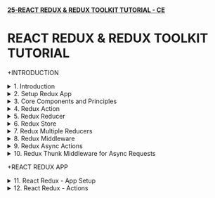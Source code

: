 #### [25-REACT REDUX & REDUX TOOLKIT TUTORIAL - CE](/courses/react/25.md)

# REACT REDUX & REDUX TOOLKIT TUTORIAL

+INTRODUCTION

<details>
  <summary>1. Introduction </summary>

# Introduction

![image](https://github.com/omeatai/My-Tutorials/assets/32337103/e74a4afe-5158-4508-b65e-fcee26ed4d9b)
![image](https://github.com/omeatai/My-Tutorials/assets/32337103/793a173f-2543-4a90-beaf-ca9c401242cb)
![image](https://github.com/omeatai/My-Tutorials/assets/32337103/29106b39-ede6-4c0e-9619-bccedfd92daf)
![image](https://github.com/omeatai/My-Tutorials/assets/32337103/2b810a2e-4ce5-435b-8220-5ec7cc3671fe)
![image](https://github.com/omeatai/My-Tutorials/assets/32337103/c6376c93-26f0-403d-94b6-f53d6ac260dc)
![image](https://github.com/omeatai/My-Tutorials/assets/32337103/bfb3c175-c789-49f6-9e36-b9a51e8ee66e)
![image](https://github.com/omeatai/My-Tutorials/assets/32337103/06a150bf-ec24-4af7-95d9-50b2a775fcac)
![image](https://github.com/omeatai/My-Tutorials/assets/32337103/4d8886e0-7e0d-4323-8361-6ddf59603593)
![image](https://github.com/omeatai/My-Tutorials/assets/32337103/6acd3c37-91fe-41d0-8bf9-ccd14e806a5b)
![image](https://github.com/omeatai/My-Tutorials/assets/32337103/08121a77-f49f-4d3c-9181-c6121fa90d91)
![image](https://github.com/omeatai/My-Tutorials/assets/32337103/5fc0d88f-0287-4d3e-a955-4be1f5ba7133)
![image](https://github.com/omeatai/My-Tutorials/assets/32337103/3dfe4971-6f34-47ab-8c2a-c178c9a3b872)
![image](https://github.com/omeatai/My-Tutorials/assets/32337103/1613ca54-e68e-45c6-b477-6a77b966ee32)
![image](https://github.com/omeatai/My-Tutorials/assets/32337103/f1ff788c-52d8-4bd7-9155-2f55b0cebc1b)

# #END</details>

<details>
  <summary>2. Setup Redux App </summary>

# Setup Redux App

### [https://github.com/omeatai/x-react-ecommerce/commit/19af64a0cf8789347e5ee2f916a2150f1ef04047](https://github.com/omeatai/x-react-ecommerce/commit/19af64a0cf8789347e5ee2f916a2150f1ef04047)

# Initialize npm 

```jsb
 npm init --yes
```

# Install redux

```jsb
npm install redux
```

<img width="1010" alt="image" src="https://github.com/omeatai/My-Tutorials/assets/32337103/5999fcf2-34c5-4787-89c5-d7b6246c68dc">

# #END</details>

<details>
  <summary>3. Core Components and Principles </summary>

# Core Components and Principles

![image](https://github.com/omeatai/My-Tutorials/assets/32337103/3a00765e-e0e0-44e3-8abc-a384114436bb)
![image](https://github.com/omeatai/My-Tutorials/assets/32337103/b6858240-fe8f-4553-aa89-309659780f82)
![image](https://github.com/omeatai/My-Tutorials/assets/32337103/e3827376-f913-43eb-9935-b4d5b490b5ee)
![image](https://github.com/omeatai/My-Tutorials/assets/32337103/65d47ac7-f41a-4c06-af51-eb4c376f8428)
![image](https://github.com/omeatai/My-Tutorials/assets/32337103/c00c9904-f77e-45d7-86f1-d92d60f5c70c)
![image](https://github.com/omeatai/My-Tutorials/assets/32337103/2703a8d8-094b-426d-bf90-b6e03c7a5976)

# #END</details>

<details>
  <summary>4. Redux Action </summary>

# Redux Action

### [https://github.com/omeatai/x-react-ecommerce/commit/47ed160d4c049eaa12e1342fc74536bb6be82627](https://github.com/omeatai/x-react-ecommerce/commit/47ed160d4c049eaa12e1342fc74536bb6be82627)

![image](https://github.com/omeatai/My-Tutorials/assets/32337103/e4a5d01d-9d66-4344-98f5-b4b64638f7f9)
![image](https://github.com/omeatai/My-Tutorials/assets/32337103/a9794c1c-e185-4489-ac07-5908bbff0598)

# #END</details>

<details>
  <summary>5. Redux Reducer </summary>

# Redux Reducer

### [https://github.com/omeatai/x-react-ecommerce/commit/f2c6946244f32271c3392ccefd1e5e92f8d97594](https://github.com/omeatai/x-react-ecommerce/commit/f2c6946244f32271c3392ccefd1e5e92f8d97594)

![image](https://github.com/omeatai/My-Tutorials/assets/32337103/2fd8248c-97b3-40b1-bc9e-ed38af075754)
![image](https://github.com/omeatai/My-Tutorials/assets/32337103/ee946139-6cdb-4f83-a272-28f18ce7a9a7)

# #END</details>

<details>
  <summary>6. Redux Store </summary>

# Redux Store

### [https://github.com/omeatai/x-react-ecommerce/commit/042f9a08a64cec45b6f71fe825186e545ce304c0](https://github.com/omeatai/x-react-ecommerce/commit/042f9a08a64cec45b6f71fe825186e545ce304c0)

![image](https://github.com/omeatai/My-Tutorials/assets/32337103/3f602a5e-d29b-4f88-9fa9-1037b1b1abf3)
![image](https://github.com/omeatai/My-Tutorials/assets/32337103/a03fddfd-e28e-49c1-b8b9-3242cccb901a)

<img width="1010" alt="image" src="https://github.com/omeatai/My-Tutorials/assets/32337103/d0db7fca-571e-4c55-addb-e5e2dbc192da">

# #END</details>

<details>
  <summary>7. Redux Multiple Reducers </summary>

# Redux Multiple Reducers

### [https://github.com/omeatai/x-react-ecommerce/commit/3f626132174fb4a45588a261e9ae36d43d6a74c3](https://github.com/omeatai/x-react-ecommerce/commit/3f626132174fb4a45588a261e9ae36d43d6a74c3)

![image](https://github.com/omeatai/My-Tutorials/assets/32337103/cb486a6c-0335-4b1b-b053-86b58d34b5dd)
<img width="1014" alt="image" src="https://github.com/omeatai/My-Tutorials/assets/32337103/979cac9a-931b-4414-8cb0-c788992a5d5b">
<img width="1015" alt="image" src="https://github.com/omeatai/My-Tutorials/assets/32337103/f597adfb-bd2d-463d-9a0d-5e105f75b57b">

# #END</details>

<details>
  <summary>8. Redux Middleware </summary>

# Redux Middleware

### [https://github.com/omeatai/x-react-ecommerce/commit/06bf280245e25d2bdb16e61265813b939bff5043](https://github.com/omeatai/x-react-ecommerce/commit/06bf280245e25d2bdb16e61265813b939bff5043)

# Install Redux-logger

```js
npm i --save redux-logger
```

# Usage

```js
import { applyMiddleware, createStore } from 'redux';
 
// Logger with default options
import logger from 'redux-logger'
const store = createStore(
  reducer,
  applyMiddleware(logger)
)
 
// Note passing middleware as the third argument requires redux@>=3.1.0
```

![image](https://github.com/omeatai/My-Tutorials/assets/32337103/42b29314-be1e-4b9e-a022-a243e3830ada)
![image](https://github.com/omeatai/My-Tutorials/assets/32337103/98653144-253b-4775-a3b0-0039665394de)
![image](https://github.com/omeatai/My-Tutorials/assets/32337103/240e07c1-9e56-4e2c-b1bb-0a0c22bf61d6)
<img width="1014" alt="image" src="https://github.com/omeatai/My-Tutorials/assets/32337103/01198ca0-2bc3-4280-8186-88c6d4346394">
<img width="1014" alt="image" src="https://github.com/omeatai/My-Tutorials/assets/32337103/08dfe863-9457-40a3-94c4-aba841c175d4">

# #END</details>

<details>
  <summary>9. Redux Async Actions </summary>

# Redux Async Actions

### [https://github.com/omeatai/x-react-ecommerce/commit/c04a98c1dab6470d02b1694d6958a886d0a42346](https://github.com/omeatai/x-react-ecommerce/commit/c04a98c1dab6470d02b1694d6958a886d0a42346)

![image](https://github.com/omeatai/My-Tutorials/assets/32337103/2a18e00a-da81-42b6-a133-0ed8b11185a8)
![image](https://github.com/omeatai/My-Tutorials/assets/32337103/92f78076-5413-4b57-b9f0-b36072bb41bb)
![image](https://github.com/omeatai/My-Tutorials/assets/32337103/a8d56874-be9d-4c87-89a6-19449c30104e)
![image](https://github.com/omeatai/My-Tutorials/assets/32337103/be02670e-e3d1-4ac3-8bea-06ccd37dce6e)
![image](https://github.com/omeatai/My-Tutorials/assets/32337103/71dbefa6-f4d0-4fe3-bc5e-f28979e447e5)
<img width="1069" alt="image" src="https://github.com/omeatai/My-Tutorials/assets/32337103/058f6cda-8534-4ec4-aa0f-566a6d3a9724">

# #END</details>

<details>
  <summary>10. Redux Thunk Middleware for Async Requests </summary>

# Redux Thunk Middleware for Async Requests

### [https://jsonplaceholder.typicode.com/users](https://jsonplaceholder.typicode.com/users)

### [https://github.com/omeatai/x-react-ecommerce/commit/f3804d24d85f65388ee1fb47dd0a60a1e9e1e60c](https://github.com/omeatai/x-react-ecommerce/commit/f3804d24d85f65388ee1fb47dd0a60a1e9e1e60c)

# Install Axios and Redux-Thunk

```jsbs
npm install axios redux-thunk
```

![image](https://github.com/omeatai/My-Tutorials/assets/32337103/e9e8571a-6d12-4144-ae97-5a6dd31c5c63)
<img width="1270" alt="image" src="https://github.com/omeatai/My-Tutorials/assets/32337103/83b35813-323b-4e26-9997-48066219c181">
<img width="1270" alt="image" src="https://github.com/omeatai/My-Tutorials/assets/32337103/7e1a4bee-732c-4d24-93d7-ebe283b92fc2">
<img width="1270" alt="image" src="https://github.com/omeatai/My-Tutorials/assets/32337103/003a4062-89fa-4c41-ae1f-4ad4d7f88302">
<img width="1270" alt="image" src="https://github.com/omeatai/My-Tutorials/assets/32337103/c02692e5-26a3-4376-84ef-92cec93b726c">
<img width="1070" alt="image" src="https://github.com/omeatai/My-Tutorials/assets/32337103/a663ed29-66fe-48b5-8729-5e5bd4cb0590">
<img width="1070" alt="image" src="https://github.com/omeatai/My-Tutorials/assets/32337103/f3a56fc7-cacc-425e-983d-d65d62e82b92">
<img width="1070" alt="image" src="https://github.com/omeatai/My-Tutorials/assets/32337103/d709d51d-664e-4cae-b25e-453719959d51">

# #END</details>

+REACT REDUX APP

<details>
  <summary>11. React Redux - App Setup </summary>

# React Redux - App Setup

### [https://github.com/omeatai/x-react-ecommerce/commit/27c311c7d217355c9b6b9a198c441c2be6627494](https://github.com/omeatai/x-react-ecommerce/commit/27c311c7d217355c9b6b9a198c441c2be6627494)

# Create React App

```jsbs
npx create-react-app react-redux-demo
yarn create react-app react-redux-demo
```

# Install Redux Libraries

```jsbs
npm install redux react-redux
yarn add redux react-redux
```

# Start App

```jsbs
npm start
yarn start
```

![image](https://github.com/omeatai/My-Tutorials/assets/32337103/2b61ed1e-97e4-4afd-8939-8d24aa41a6d1)
<img width="1070" alt="image" src="https://github.com/omeatai/My-Tutorials/assets/32337103/71285e5e-67c0-4ffb-a149-7064dad52ccb">
<img width="1070" alt="image" src="https://github.com/omeatai/My-Tutorials/assets/32337103/c102d266-7f62-4f64-b012-42347e353ba0">
<img width="1267" alt="image" src="https://github.com/omeatai/My-Tutorials/assets/32337103/95c22593-6b97-4620-8617-1aaecdcf5bb7">

# #END</details>

<details>
  <summary>12. React Redux - Actions </summary>

# React Redux - Actions

```js

```

```js

```

```js

```

```js

```

```js

```

```js

```

```js

```

```js

```

```js

```

```js

```

```js

```

```js

```

```js

```

```js

```

# #END</details>
